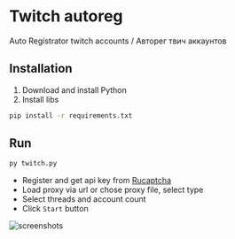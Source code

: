 # Twitch autoreg

Auto Registrator twitch accounts / Авторег твич аккаунтов 

## Installation

1. Download and install Python
2. Install libs
```bash
pip install -r requirements.txt
```

## Run

```bash
py twitch.py
```
- Register and get api key from [Rucaptcha](https://rucaptcha.com?from=2897944)
- Load proxy via url or chose proxy file, select type
- Select threads and account count
- Click `Start` button

![screenshots](https://i.imgur.com/cPMVW1G.png)








